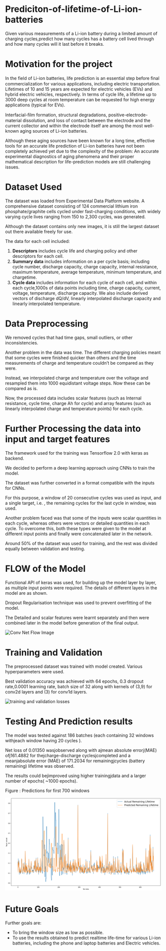 # Prediciton-of-lifetime-of-Li-ion-batteries
Given various measurements of a Li-ion battery during a limited amount of charging cycles,predict how many cycles has a battery cell lived through and how many cycles will it last before it breaks.

# Motivation for the project

In the ﬁeld of Li-ion batteries, life prediction is an essential step before ﬁnal commercialization for various applications, including electric transportation. Lifetimes of 10 and 15 years are expected for electric vehicles (EVs) and hybrid electric vehicles, respectively. In terms of cycle life, a lifetime up to 3000 deep cycles at room temperature can be requested for high energy applications (typical for EVs).

Interfacial-ﬁlm formation, structural degradations, positive-electrode-material dissolution, and loss of contact between the electrode and the current collector and within the electrode itself are among the most well-known aging sources of Li-ion batteries.

Although these aging sources have been known for a long time, effective tools for an accurate life prediction of Li-ion batteries have not been completely achieved yet due to the complexity of the problem: An accurate experimental diagnostics of aging phenomena and their proper mathematical description for life-prediction models are still challenging issues.

# Dataset Used

The dataset was loaded from Experimental Data Platform website.
A comprehensive dataset consisting of 124 commercial lithium iron phosphate/graphite cells cycled under fast-charging conditions, with widely varying cycle lives ranging from 150 to 2,300 cycles, was generated.

Although the dataset contains only new images, it is still the largest dataset out there available freely for use.


The data for each cell included:
1. **Descriptors** includes cycle life and charging policy and other descriptors for each cell.
2. **Summary data** includes information on a per cycle basis; including cycle number, discharge capacity, charge capacity, internal resistance, maximum             temperature, average temperature, minimum temperature, and chargetime.
3. **Cycle data** includes information for each cycle of each cell, and within each cycle,1000s of data points including time, charge capacity, current,          voltage, temperature, discharge capacity. We also include derived vectors of discharge dQ/dV, linearly interpolated discharge capacity and linearly                interpolated temperature.


# Data Preprocessing

We removed cycles that had time gaps, small outliers, or other inconsistencies. 

Another problem in the data was time. The different charging policies meant that some cycles were finished quicker than others and the time measurements of charge and temperature couldn’t be compared as they were.

Instead, we interpolated charge and temperature over the voltage and resampled them into 1000 equidistant voltage steps. Now these can be compared as is.

Now, the processed data includes scalar features (such as Internal resistance, cycle time, charge Ah for cycle) and array features (such as linearly interpolated charge and temperature points) for each cycle. 


# Further Processing the data into input and target features

The framework used for the training was Tensorflow 2.0 with keras as backend.

We decided to perform a deep learning approach using CNNs to train the model.

The dataset was further converted in a format compatible with the inputs for CNNs.

For this purpose, a window of 20 consecutive cycles was used as input, and a single target, i.e. , the remaining cycles for the last cycle in window, was used.

Another problem faced was that some of the inputs were scalar quantities in each cycle, whereas others were vectors or detailed quantities in each cycle. To overcome this, both these types were given to the model at different input points and finally were concatenated later in the network.

Around 50% of the dataset was used for training, and the rest was divided equally between validation and testing.


# FLOW of the Model

Functional API of keras was used, for building up the model layer by layer, as multiple input points were required. The details of different layers in the model are as shown. 

Dropout Regularisation technique was used to prevent overfitting of the model.

The Detailed and scalar features were learnt separately and then were combined later in the model before generation of the final output.

![Conv Net Flow Image](https://user-images.githubusercontent.com/40691013/93356983-7530c980-f85d-11ea-9c0d-62e3c6f7be96.png)


# Training and Validation

The preprocessed dataset was trained with model created.
Various hyperparameters were used.

Best validation accuracy was achieved with 64 epochs, 0.3 dropout rate,0.0001 learning rate, batch size of 32 along with kernels of (3,9) for conv2d layers and (3) for conv1d layers.

![training and validation losses](https://miro.medium.com/max/645/1*GlKTXNA4qheD0MB8m5mqgg.png)

# Testing And Prediction results

The model was tested against 186 batches (each containing 32 windows withjeach window having 20 cycles ). 

Net loss of 0.01350 wasjobserved along with ajmean absolute errorj(MAE) ofj161.4882 for thejcharge-discharge cyclesjcompleted and a meanjabsolute error (MAE) of 171.2034 for remainingjcycles (battery remaining) lifetime was observed.

The results could bejimproved using higher trainingjdata and a larger number of epochs( ~1000 epochs).

Figure : Predictions for first 700 windows


![test results](https://github.com/viv1-m/Prediciton-of-lifetime-of-Li-ion-batteries/blob/master/test_results.png?raw=True)

# Future Goals

Further goals are:
* To bring the window size as low as possible.
* To use the results obtained to predict realtime  life-time for various Li-ion batteries, including the phone and laptop batteries and Electric vehicles.

